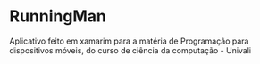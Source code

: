 # RunningMan
Aplicativo feito em xamarim para a matéria de Programação para dispositivos móveis, do curso de ciência da computação - Univali
